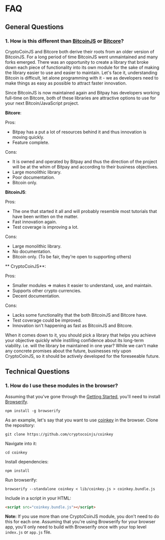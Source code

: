 FAQ
===

General Questions
-----------------

### 1. How is this different than [BitcoinJS][bitcoinjs] or [Bitcore][bitcore]?

CryptoCoinJS and Bitcore both derive their roots from an older version of BitcoinJS. For a long period of time BitcoinJS went unmaintained and many forks emerged. There was an opportunity to create a library that broke down each piece of functionality into its own module for the sake of making the library easier to use and easier to maintain. Let's face it, understanding Bitcoin is difficult, let alone programming with it - we as developers need to make things as easy as possible to attract faster innovation.

Since BitcoinJS is now maintained again and Bitpay has developers working full-time on Bitcore, both of these libraries are attractive options to use for your next Bitcoin/JavaScript project.

**Bitcore**: 

Pros:

- Bitpay has a put a lot of resources behind it and thus innovation is moving quickly.
- Feature complete.

Cons:

- It is owned and operated by Bitpay and thus the direction of the project will be at the whim of Bitpay and according to their business objectives.
- Large monolithic library.
- Poor documentation.
- Bitcoin only.


**BitcoinJS**:

Pros: 

- The one that started it all and will probably resemble most tutorials that have been written on the matter.
- Fast innovation again.
- Test coverage is improving a lot.

Cons:

- Large monolithic library.
- No documentation.
- Bitcoin only. (To be fair, they're open to supporting others)


** CryptoCoinJS**:

Pros:

- Smaller modules => makes it easier to understand, use, and maintain.
- Supports other crypto currencies.
- Decent documentation.

Cons:

- Lacks some functionality that the both BitcoinJS and Bitcore have.
- Test coverage could be improved.
- Innovation isn't happening as fast as BitcoinJS and Bitcore.

When it comes down to it, you should pick a library that helps you achieve your objective quickly while instilling confidence about its long-term viability. i.e. will the library be maintained in one year? While we can't make any concrete promises about the future, businesses rely upon CryptoCoinJS, so it should be actively developed for the foreseeable future.



Technical Questions
-------------------

### 1. How do I use these modules in the browser?

Assuming that you've gone through the [Getting Started](guide/getting-started), you'll need to install [Browserify](https://github.com/substack/node-browserify).

    npm install -g browserify

As an example, let's say that you want to use [coinkey](modules/coinkey) in the browser. Clone the repository:

    git clone https://github.com/cryptocoinjs/coinkey

Navigate into it:

    cd coinkey

Install dependencies:

    npm install

Run browserify:

    browserify --standalone coinkey < lib/coinkey.js > coinkey.bundle.js

Include in a script in your HTML:

```html
<script src="coinkey.bundle.js"></script>
```

**Note:** If you use more than one CryptoCoinJS module, you don't need to do this for each one. Assuming that you're using Browserify for your browser app, you'll only need to build with Browserify once with your top level `index.js` or `app.js` file.




[bitcoinjs]: https://github.com/bitcoinjs
[bitcore]: http://bitcore.io